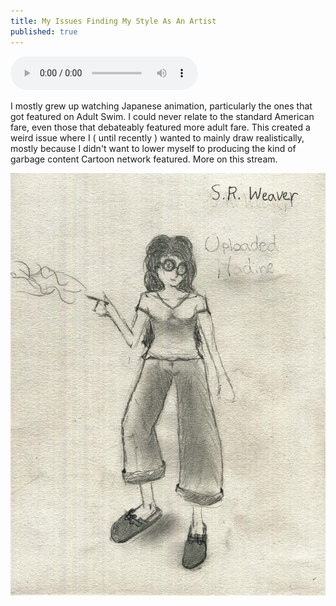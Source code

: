 ```yaml
---
title: My Issues Finding My Style As An Artist
published: true
---
```

<audio controls>
  <source src="https://cdn.glitch.com/12797d37-f66b-4e99-90b9-7ca07a6de8cf%2Fepisode3.mp3?v=1599406471475" type="audio/mpeg">
</audio> 

I mostly grew up watching Japanese animation, particularly the ones that got featured on Adult Swim. I could never relate to the standard American fare, even those that debateably featured more adult fare. This created a weird issue where I ( until recently ) wanted to mainly draw realistically, mostly because I didn't want to lower myself to producing the kind of garbage content Cartoon network featured. More on this stream.

![image1](https://github.com/LWFlouisa/Weavercast/blob/master/assets/drawings/Other/1q3HRZkuY6u8Uv53Wz01AwHSFNQzalemmBwylKbn.jpeg)
